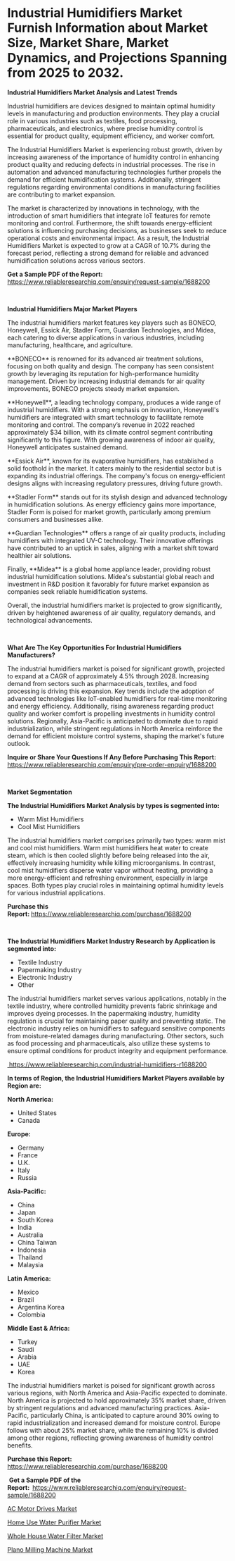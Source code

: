 <p><h1>Industrial Humidifiers Market Furnish Information about Market Size, Market Share, Market Dynamics, and Projections Spanning from 2025 to 2032.</h1></p><p><strong>Industrial Humidifiers Market Analysis and Latest Trends</strong></p>
<p><p>Industrial humidifiers are devices designed to maintain optimal humidity levels in manufacturing and production environments. They play a crucial role in various industries such as textiles, food processing, pharmaceuticals, and electronics, where precise humidity control is essential for product quality, equipment efficiency, and worker comfort.</p><p>The Industrial Humidifiers Market is experiencing robust growth, driven by increasing awareness of the importance of humidity control in enhancing product quality and reducing defects in industrial processes. The rise in automation and advanced manufacturing technologies further propels the demand for efficient humidification systems. Additionally, stringent regulations regarding environmental conditions in manufacturing facilities are contributing to market expansion.</p><p>The market is characterized by innovations in technology, with the introduction of smart humidifiers that integrate IoT features for remote monitoring and control. Furthermore, the shift towards energy-efficient solutions is influencing purchasing decisions, as businesses seek to reduce operational costs and environmental impact. As a result, the Industrial Humidifiers Market is expected to grow at a CAGR of 10.7% during the forecast period, reflecting a strong demand for reliable and advanced humidification solutions across various sectors.</p></p>
<p><strong>Get a Sample PDF of the Report:&nbsp;</strong> <a href="https://www.reliableresearchiq.com/enquiry/request-sample/1688200?utm_campaign=103&utm_medium=2&utm_source=Github&utm_content=ia&utm_term=16022025&utm_id=industrial-humidifiers">https://www.reliableresearchiq.com/enquiry/request-sample/1688200</a></p>
<p>&nbsp;</p>
<p><strong>Industrial Humidifiers Major Market Players</strong></p>
<p><p>The industrial humidifiers market features key players such as BONECO, Honeywell, Essick Air, Stadler Form, Guardian Technologies, and Midea, each catering to diverse applications in various industries, including manufacturing, healthcare, and agriculture.</p><p>**BONECO** is renowned for its advanced air treatment solutions, focusing on both quality and design. The company has seen consistent growth by leveraging its reputation for high-performance humidity management. Driven by increasing industrial demands for air quality improvements, BONECO projects steady market expansion.</p><p>**Honeywell**, a leading technology company, produces a wide range of industrial humidifiers. With a strong emphasis on innovation, Honeywell's humidifiers are integrated with smart technology to facilitate remote monitoring and control. The company’s revenue in 2022 reached approximately $34 billion, with its climate control segment contributing significantly to this figure. With growing awareness of indoor air quality, Honeywell anticipates sustained demand.</p><p>**Essick Air**, known for its evaporative humidifiers, has established a solid foothold in the market. It caters mainly to the residential sector but is expanding its industrial offerings. The company's focus on energy-efficient designs aligns with increasing regulatory pressures, driving future growth.</p><p>**Stadler Form** stands out for its stylish design and advanced technology in humidification solutions. As energy efficiency gains more importance, Stadler Form is poised for market growth, particularly among premium consumers and businesses alike.</p><p>**Guardian Technologies** offers a range of air quality products, including humidifiers with integrated UV-C technology. Their innovative offerings have contributed to an uptick in sales, aligning with a market shift toward healthier air solutions.</p><p>Finally, **Midea** is a global home appliance leader, providing robust industrial humidification solutions. Midea's substantial global reach and investment in R&D position it favorably for future market expansion as companies seek reliable humidification systems.</p><p>Overall, the industrial humidifiers market is projected to grow significantly, driven by heightened awareness of air quality, regulatory demands, and technological advancements.</p></p>
<p>&nbsp;</p>
<p><strong>What Are The Key Opportunities For Industrial Humidifiers Manufacturers?</strong></p>
<p><p>The industrial humidifiers market is poised for significant growth, projected to expand at a CAGR of approximately 4.5% through 2028. Increasing demand from sectors such as pharmaceuticals, textiles, and food processing is driving this expansion. Key trends include the adoption of advanced technologies like IoT-enabled humidifiers for real-time monitoring and energy efficiency. Additionally, rising awareness regarding product quality and worker comfort is propelling investments in humidity control solutions. Regionally, Asia-Pacific is anticipated to dominate due to rapid industrialization, while stringent regulations in North America reinforce the demand for efficient moisture control systems, shaping the market's future outlook.</p></p>
<p><strong>Inquire or Share Your Questions If Any Before Purchasing This Report:</strong> <a href="https://www.reliableresearchiq.com/enquiry/pre-order-enquiry/1688200?utm_campaign=103&utm_medium=2&utm_source=Github&utm_content=ia&utm_term=16022025&utm_id=industrial-humidifiers">https://www.reliableresearchiq.com/enquiry/pre-order-enquiry/1688200</a></p>
<p>&nbsp;</p>
<p><strong>Market Segmentation</strong></p>
<p><strong>The Industrial Humidifiers Market Analysis by types is segmented into:</strong></p>
<p><ul><li>Warm Mist Humidifiers</li><li>Cool Mist Humidifiers</li></ul></p>
<p><p>The industrial humidifiers market comprises primarily two types: warm mist and cool mist humidifiers. Warm mist humidifiers heat water to create steam, which is then cooled slightly before being released into the air, effectively increasing humidity while killing microorganisms. In contrast, cool mist humidifiers disperse water vapor without heating, providing a more energy-efficient and refreshing environment, especially in large spaces. Both types play crucial roles in maintaining optimal humidity levels for various industrial applications.</p></p>
<p><strong>Purchase this Report:&nbsp;</strong><a href="https://www.reliableresearchiq.com/purchase/1688200?utm_campaign=103&utm_medium=2&utm_source=Github&utm_content=ia&utm_term=16022025&utm_id=industrial-humidifiers">https://www.reliableresearchiq.com/purchase/1688200</a></p>
<p>&nbsp;</p>
<p><strong>The Industrial Humidifiers Market Industry Research by Application is segmented into:</strong></p>
<p><ul><li>Textile Industry</li><li>Papermaking Industry</li><li>Electronic Industry</li><li>Other</li></ul></p>
<p><p>The industrial humidifiers market serves various applications, notably in the textile industry, where controlled humidity prevents fabric shrinkage and improves dyeing processes. In the papermaking industry, humidity regulation is crucial for maintaining paper quality and preventing static. The electronic industry relies on humidifiers to safeguard sensitive components from moisture-related damages during manufacturing. Other sectors, such as food processing and pharmaceuticals, also utilize these systems to ensure optimal conditions for product integrity and equipment performance.</p></p>
<p><a href="https://www.reliableresearchiq.com/industrial-humidifiers-r1688200?utm_campaign=103&utm_medium=2&utm_source=Github&utm_content=ia&utm_term=16022025&utm_id=industrial-humidifiers">&nbsp;https://www.reliableresearchiq.com/industrial-humidifiers-r1688200</a></p>
<p><strong>In terms of Region, the Industrial Humidifiers Market Players available by Region are:</strong></p>
<p>
    <p> <strong> North America: </strong>
        <ul>
            <li>United States</li>
            <li>Canada</li>
        </ul>
        </p> 
    <p> <strong> Europe: </strong>
        <ul>
            <li>Germany</li>
            <li>France</li>
            <li>U.K.</li>
            <li>Italy</li>
            <li>Russia</li>
        </ul>
        </p> 
    <p> <strong> Asia-Pacific: </strong>
        <ul>
            <li>China</li>
            <li>Japan</li>
            <li>South Korea</li>
            <li>India</li>
            <li>Australia</li>
            <li>China Taiwan</li>
            <li>Indonesia</li>
            <li>Thailand</li>
            <li>Malaysia</li>
        </ul>
        </p> 
    <p> <strong> Latin America: </strong>
        <ul>
            <li>Mexico</li>
            <li>Brazil</li>
            <li>Argentina Korea</li>
            <li>Colombia</li>
        </ul>
        </p> 
    <p> <strong> Middle East & Africa: </strong>
        <ul>
            <li>Turkey</li>
            <li>Saudi</li>
            <li>Arabia</li>
            <li>UAE</li>
            <li>Korea</li>
        </ul>
    </p>
    </p>
<p><p>The industrial humidifiers market is poised for significant growth across various regions, with North America and Asia-Pacific expected to dominate. North America is projected to hold approximately 35% market share, driven by stringent regulations and advanced manufacturing practices. Asia-Pacific, particularly China, is anticipated to capture around 30% owing to rapid industrialization and increased demand for moisture control. Europe follows with about 25% market share, while the remaining 10% is divided among other regions, reflecting growing awareness of humidity control benefits.</p></p>
<p><strong>Purchase this Report: </strong><a href="https://www.reliableresearchiq.com/purchase/1688200?utm_campaign=103&utm_medium=2&utm_source=Github&utm_content=ia&utm_term=16022025&utm_id=industrial-humidifiers">https://www.reliableresearchiq.com/purchase/1688200</a></p>
<p>&nbsp;<strong>Get a Sample PDF of the Report:&nbsp;&nbsp;</strong><a href="https://www.reliableresearchiq.com/enquiry/request-sample/1688200?utm_campaign=103&utm_medium=2&utm_source=Github&utm_content=ia&utm_term=16022025&utm_id=industrial-humidifiers">https://www.reliableresearchiq.com/enquiry/request-sample/1688200</a></p>
<p><strong></strong></p>
<p><p><a href="https://github.com/cachuhashieb/Market-Research-Report-List-1/blob/main/ac-motor-drives-market.md?utm_campaign=103&utm_medium=2&utm_source=Github&utm_content=ia&utm_term=16022025&utm_id=industrial-humidifiers">AC Motor Drives Market</a></p><p><a href="https://github.com/huelarnzeba29/Market-Research-Report-List-1/blob/main/home-use-water-purifier-market.md?utm_campaign=103&utm_medium=2&utm_source=Github&utm_content=ia&utm_term=16022025&utm_id=industrial-humidifiers">Home Use Water Purifier Market</a></p><p><a href="https://github.com/kmettjanksj7/Market-Research-Report-List-1/blob/main/whole-house-water-filter-market.md?utm_campaign=103&utm_medium=2&utm_source=Github&utm_content=ia&utm_term=16022025&utm_id=industrial-humidifiers">Whole House Water Filter Market</a></p><p><a href="https://github.com/bedelibekwe58/Market-Research-Report-List-1/blob/main/plano-milling-machine-market.md?utm_campaign=103&utm_medium=2&utm_source=Github&utm_content=ia&utm_term=16022025&utm_id=industrial-humidifiers">Plano Milling Machine Market</a></p></p>